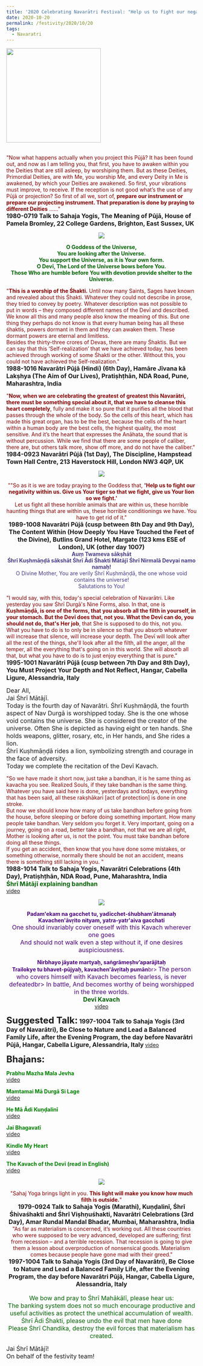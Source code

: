 ```yaml
---
title: '2020 Celebrating Navarātri Festival: "Help us to fight our negativity within us. Give us Your tiger so that we fight, give us Your lion so we fight." '
date: 2020-10-20
permalink: /festivity/2020/10/20
tags:
  - Navaratri
---
```


<div style="text-align: left"><img src="/images/image00.png" width="250" /></div><br>

<p>
<font color="DarkRed">"Now what happens actually when you project this Pūjā? It has been found out, and now as I am telling you, that first, you have to awaken within you the Deities that are still asleep, by worshiping them. But as these Deities, Primordial Deities, are with Me, you worship Me, and every Deity in Me is awakened, by which your Deities are awakened. So first, your vibrations must improve, to receive. If the reception is not good what’s the use of any Pūjā or projection? So first of all we, sort of, <b>prepare our instrument or prepare our projecting instrument. That preparation is done by praying to different Deities</b> ......"</font><br>
<font size="+0"><b>1980-0719 Talk to Sahaja Yogis, The Meaning of Pūjā, House of Pamela Bromley, 22 College Gardens, Brighton, East Sussex, UK</b></font>
</p>

<div style="text-align: center"><img src="/images/image520.png" /></div>

<p style="color:DarkGreen; text-align:center;">
<b>O Goddess of the Universe,<br>
You are looking after the Universe.<br>
You support the Universe, as it is Your own form.<br>
O Devī, The Lord of the Universe bows before You.<br>
Those Who are humble before You with devotion provide shelter to the Universe.</b><br>
</p>

<p>
<font color="DarkRed">"<b>This is a worship of the Śhakti.</b> Until now many Saints, Sages have known and revealed about this Śhakti. Whatever they could not describe in prose, they tried to convey by poetry. Whatever description was not possible to put in words – they composed different names of the Devī and described. We know all this and many people also know the meaning of this. But one thing they perhaps do not know is that every human being has all these śhaktis, powers dormant in them and they can awaken them. These dormant powers are eternal and limitless.<br>
Besides the thirty-three crores of Devas, there are many Śhaktis. But we can say that this ‘Self-realization’ that we have achieved today, has been achieved through working of some Śhakti or the other. Without this, you could not have achieved the Self-realization."</font><br>
<font size="+0"><b>1988-1016 Navarātri Pūjā (Hindi) (6th Day), Hamāre Jīvana kā Lakṣhya (The Aim of Our Lives), Pratiṣhṭhān, NDA Road, Pune, Maharashtra, India</b></font>
</p>

<p>
<font color="DarkRed">"<b>Now, when we are celebrating the greatest of greatest this Navarātri, there must be something special about it, that we have to cleanse this heart completely</b>, fully and make it so pure that it purifies all the blood that passes through the whole of the body. So the cells of this heart, which has made this great organ, has to be the best, because the cells of the heart within a human body are the best cells, the highest quality, the most sensitive. And it’s the heart that expresses the Anāhata, the sound that is without percussion. While we find that there are some people of caliber, there are, but others talk more, show off more, and do not have the caliber."</font><br>
<font size="+0"><b>1984-0923 Navarātri Pūjā (1st Day), The Discipline, Hampstead Town Hall Centre, 213 Haverstock Hill, London NW3 4QP, UK</b></font>
</p>

<div style="text-align: center"><img src="/images/image521.png" /></div>

<p style="text-align:center;">
<font color="DarkRed">""So as it is we are today praying to the Goddess that, <b>'Help us to fight our negativity within us. 
Give us Your tiger so that we fight, give us Your lion so we fight.'</b><br> 
Let us fight all these horrible animals that are within us, these horrible haunting things that are within us, these horrible conditionings we have. 
You have to get rid of it."</font><br>
<font size="+0"><b>1989-1008 Navarātri Pūjā (cusp between 8th Day and 9th Day), The Content Within (How Deeply You Have Touched the Feet of the Divine), Butlins Grand Hotel, Margate (123 kms ESE of London), UK (other day 1007)</b></font><br>
<font color="DarkSlateBlue"><b>Auṃ Twameva sākṣhāt<br>
Śhrī Kuṣhmāṇḍā sākshāt Śhrī Ādi Śhakti Mātājī Śhrī Nirmalā Devyai namo namaḥ!</b><br>
O Divine Mother, You are verily Śhrī Kuṣhmāṇḍā, the one whose void contains the universe!<br>
Salutations to You!</font><br>
</p>

<p>
<font color="DarkRed">"I would say, with this, today's special celebration of Navarātri. Like yesterday you saw Śhrī Durgā's Nine Forms, also. In that, one is <b>Kuṣhmāṇḍā, is one of the forms, that you absorb all the filth in yourself, in your stomach. But the Devī does that, not you. What the Devī can do, you should not do, that's Her job</b>, that She is supposed to do this, not you. What you have to do is to only be in silence so that you absorb whatever will increase that silence, will increase your depth. The Devī will look after all the rest of the things, she'll look after all the filth, all the anger, all the temper, all the everything that's going on in this world. She will absorb all that, but what you have to do is to just enjoy everything that is pure."</font><br>
<font size="+0"><b>1995-1001 Navarātri Pūjā (cusp between 7th Day and 8th Day), You Must Project Your Depth and Not Reflect, Hangar, Cabella Ligure, Alessandria, Italy</b></font>
</p>

<p>
<font size="+0">Dear All,<br>
Jai Śhrī Mātājī.<br>
Today is the fourth day of Navarātri. Śhrī Kuṣhmāṇḍā, the fourth aspect of Nav Durgā is worshipped today. She is the one whose void contains the universe.  She is considered the creator of the universe. Often She is depicted as having eight or ten hands. She holds weapons, glitter, rosary, etc, in Her hands, and She rides a lion.<br>
Śhrī Kuṣhmāṇḍā rides a lion, symbolizing strength and courage in the face of adversity.<br>
Today we complete the recitation of the Devī Kavach.</font>
</p>	

<p>
<font color="DarkRed">"So we have made it short now, just take a bandhan, it is he same thing as kavacha you see. Realized Souls, if they take bandhan is the same thing. Whatever you have said here is done, yesterdays and todays, everything that has been said, all these rakṣhākari [act of protection] is done in one stroke.<br>
But now we should know how many of us take bandhan before going from the house, before sleeping or before doing something important. How many people take bandhan. Very seldom you forget it. Very important, going on a journey, going on a road, better take a bandhan, not that we are all right, Mother is looking after us, is not the point. You must take bandhan before doing all these things.<br>
If you get an accident, then know that you have done some mistakes, or something otherwise, normally there should be not an accident, means there is something still lacking in you. "</font><br>
<font size="+0"><b>1988-1014 Talk to Sahaja Yogis, Navarātri Celebrations (4th Day), Pratiṣhṭhān, NDA Road, Pune, Maharashtra, India</b></font><br>
<font color="DarkGreen"><font size="+0"><b>Śhrī Mātājī explaining bandhan</b></font></font><br>
<a href="https://www.youtube.com/watch?v=DkW7L9veu6M&ab_channel=alibaba"> video</a><br>
</p>

<div style="text-align: center"><img src="/images/image522.png" /></div>

<p style="color:Indigo; text-align:center;">
<b>Padam'ekam na gacchet tu, yadīcchet-śhubham'ātmanaḥ<br>
Kavachen'āvṛito nityam, yatra-yatr'aiva gacchati</b><br>
<font size="+0">One should invariably cover oneself with this Kavach wherever one goes<br>
And should not walk even a step without it, if one desires auspiciousness.</font><br>
</p>

<p style="text-align:center;">
<font color="Indigo"><b>Nirbhayo jāyate martyaḥ, saṅgrāmeṣhv’aparājitaḥ<br>
Trailokye tu bhavet-pūjyaḥ, kavachen'āvṛitaḥ pumān</b>br>
<font size="+0">The person who covers himself with Kavach becomes fearless, is never defeatedbr>
In battle, And becomes worthy of being worshipped in the three worlds.</font></font><br>
<font size="+0"><font color="DarkGreen"><b>Devī Kavach</b></font></font><br>
<a href="https://seven-teams.github.io/Videos_Links.html"> video</a><br>
</p>

<font size="+2"><b>Suggested Talk:</b></font> 
<font size="+0"><b>1997-1004 Talk to Sahaja Yogis (3rd Day of Navarātri), Be Close to Nature and Lead a Balanced Family Life, after the Evening Program, the day before Navarātri Pūjā, Hangar, Cabella Ligure, Alessandria, Italy</b></font>
<a href="https://www.youtube.com/watch?v=o5KCTxxCj4I&feature=emb_logo&ab_channel=TeachingsofH.H.ShriMatajiNirmalaDevi"> video</a><br>

<font size="+2"><b>Bhajans:</b></font>

<p>
<font color="green"><b>Prabhu Mazha Mala Jevha</b></font><br>
<a href="https://www.youtube.com/watch?v=_yoOiLcEL9U&ab_channel=SahajaYoga"> video</a><br>
</p>

<p>
<font color="green"><b>Mamtamai Mā Durgā Si Lage</b></font><br>
<a href="https://www.youtube.com/watch?v=LLl-3KTbKLs&ab_channel=SahajaYoga">video</a>
</p>

<p>
<font color="green"><b>He Mā Ādi Kuṇḍalinī</b></font><br>
<a href="https://www.youtube.com/watch?v=VePPPLa06_A&ab_channel=SahajaYoga">video</a>
</p>
 
<p>
<font color="green"><b>Jai Bhagavatī</b></font><br>
<a href="https://www.youtube.com/watch?v=ecnk5GEJzS8&ab_channel=SahajaYoga">video</a> 
</p>

<p>
<font color="green"><b>Kindle My Heart</b></font><br>
<a href="https://www.youtube.com/watch?v=c-6jDKazytU&ab_channel=SahajaYoga">video</a> 
</p>

<p>
<font color="green"><b>The Kavach of the Devī (read in English)</b></font><br>
<a href="https://www.youtube.com/watch?v=ZRWM3jB01JU&feature=emb_logo&ab_channel=TimBruce">video</a> 
</p>

<div style="text-align: center"><img src="/images/image523.png" /></div>

<p style="text-align:center;">
<font color="DarkRed">"Sahaj Yoga brings light in you. <b>This light will make you know how much filth is outside.</b>"</font><br>
<font size="+0"><b>1979-0924 Talk to Sahaja Yogis (Marathi), Kuṇḍalinī, Śhrī Śhivaśhakti and Śhrī Viṣhṇuśhakti, Navarātri Celebrations (3rd Day), Amar Rundal Mandal Bhadar, Mumbai, Maharashtra, India</b></font><br>
<font color="DarkRed">"As far as materialism is concerned, it’s working out. All these countries who were supposed to
be very advanced, developed are suffering; first from recession – and a terrible recession. That recession is going to give them a lesson about overproduction of nonsensical goods. Materialism comes because people have gone mad with their greed."</font><br>
<font size="+0"><b>1997-1004 Talk to Sahaja Yogis (3rd Day of Navarātri), Be Close to Nature and Lead a Balanced Family Life, after the Evening Program, the day before Navarātri Pūjā, Hangar, Cabella Ligure, Alessandria, Italy</b></font><br>
<br>
<font color="DarkGreen"><font size="+0">We bow and pray to Śhrī Mahākālī, please hear us:<br>
 The banking system does not so much encourage productive and useful activities as protect the unethical accumulation of wealth.<br>
Śhrī Ādi Śhakti, please undo the evil that men have done <br>
Please Śhrī Chandika, destroy the evil forces that materialism has created.</font></font><br>
</p>

<p>
<font size="+0">Jai Śhrī Mātājī!<br>
On behalf of the festivity team!</font>
</p>